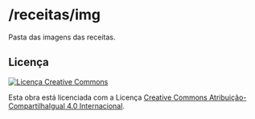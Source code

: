 # /receitas/img

Pasta das imagens das receitas.

## Licença

[![Licença Creative Commons](https://i.creativecommons.org/l/by-sa/4.0/88x31.png)](http://creativecommons.org/licenses/by-sa/4.0/)

Esta obra está licenciada com a Licença [Creative Commons Atribuição-CompartilhaIgual 4.0 Internacional](http://creativecommons.org/licenses/by-sa/4.0/).
